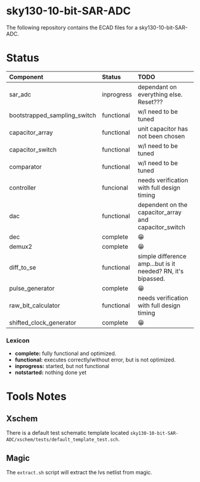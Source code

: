 # sky130-10-bit-SAR-ADC
The following repository contains the ECAD files for a sky130-10-bit-SAR-ADC.

# Status
| Component | Status | TODO |
| :--- | :--- | :--- | 
| sar_adc | inprogress | dependant on everything else. Reset??? |
| bootstrapped_sampling_switch | functional | w/l need to be tuned |
| capacitor_array | functional | unit capacitor has not been chosen |
| capacitor_switch | functional | w/l need to be tuned |
| comparator | functional | w/l need to be tuned |
| controller | funcional | needs verification with full design timing |
| dac | functional | dependent on the capacitor_array and capacitor_switch |
| dec | complete | 😁 |
| demux2 | complete | 😁 |
| diff_to_se | functional | simple difference amp...but is it needed? RN, it's bipassed. |
| pulse_generator | complete | 😁 |
| raw_bit_calculator | functional | needs verification with full design timing |
| shifted_clock_generator | complete | 😁 |

### Lexicon
- **complete:** fully functional and optimized.
- **functional:** executes correctly/without error, but is not optimized.
- **inprogress:** started, but not functional
- **notstarted:** nothing done yet

# Tools Notes

## Xschem
There is a default test schematic template located `sky130-10-bit-SAR-ADC/xschem/tests/default_template_test.sch`.

## Magic
The `extract.sh` script will extract the lvs netlist from magic.


